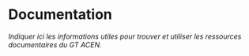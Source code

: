 # Documentation

_Indiquer ici les informations utiles pour trouver et utiliser les ressources documentaires du GT ACEN._
